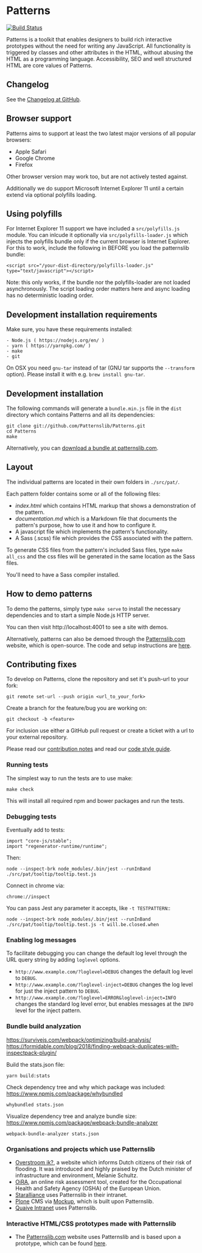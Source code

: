 # Patterns

[![Build Status](https://github.com/Patternslib/Patterns/workflows/test/badge.svg?branch=master)](https://travis-ci.org/Patternslib/Patterns)

Patterns is a toolkit that enables designers to build rich interactive prototypes without the need for writing any JavaScript.
All functionality is triggered by classes and other attributes in the HTML, without abusing the HTML as a programming language.
Accessibility, SEO and well structured HTML are core values of Patterns.


## Changelog

See the [Changelog at GitHub](https://github.com/Patternslib/Patterns/blob/master/CHANGES.md).


## Browser support

Patterns aims to support at least the two latest major versions of all popular browsers:

- Apple Safari
- Google Chrome
- Firefox

Other browser version may work too, but are not actively tested against.

Additionally we do support Microsoft Internet Explorer 11 until a certain extend via optional polyfills loading.


## Using polyfills

For Internet Explorer 11 support we have included a ``src/polyfills.js`` module.
You can inlcude it optionally via ``src/polyfills-loader.js`` which injects the polyfills bundle only if the current browser is Internet Explorer.
For this to work, include the following in BEFORE you load the patternslib bundle:

```
<script src="/your-dist-directory/polyfills-loader.js" type="text/javascript"></script>
```

Note: this only works, if the bundle nor the polyfills-loader are not loaded asynchronously.
The script loading order matters here and async loading has no deterministic loading order.


## Development installation requirements

Make sure, you have these requirements installed:

    - Node.js ( https://nodejs.org/en/ )
    - yarn ( https://yarnpkg.com/ )
    - make
    - git

On OSX you need ``gnu-tar`` instead of tar (GNU tar supports the ``--transform`` option).
Please install it with e.g. ``brew install gnu-tar``.


## Development installation

The following commands will generate a `bundle.min.js` file in the `dist` directory
which contains Patterns and all its dependencies:

    git clone git://github.com/Patternslib/Patterns.git
    cd Patterns
    make

Alternatively, you can [download a bundle at patternslib.com](http://patternslib.com/download.html).


## Layout

The individual patterns are located in their own folders in `./src/pat/`.

Each pattern folder contains some or all of the following files:

-   _index.html_ which contains HTML markup that shows a demonstration of the pattern.
-   _documentation.md_ which is a Markdown file that documents the pattern's purpose, how to use it and how to configure it.
-   A javascript file which implements the pattern's functionality.
-   A Sass (.scss) file which provides the CSS associated with the pattern.

To generate CSS files from the pattern's included Sass files, type `make all_css`
and the css files will be generated in the same location as the Sass files.

You'll need to have a Sass compiler installed.


## How to demo patterns

To demo the patterns, simply type `make serve` to install the necessary
dependencies and to start a simple Node.js HTTP server.

You can then visit http://localhost:4001 to see a site with demos.

Alternatively, patterns can also be demoed through the
[Patternslib.com](http://patternslib.com) website, which is open-source. The
code and setup instructions are [here](https://github.com/patternslib/Patterns-site).


## Contributing fixes

To develop on Patterns, clone the repository and set it's push-url to your fork:

    git remote set-url --push origin <url_to_your_fork>

Create a branch for the feature/bug you are working on:

    git checkout -b <feature>

For inclusion use either a GitHub pull request or create a ticket with
a url to your external repository.

Please read our [contribution notes](CONTRIBUTING.md) and read our [code style guide](docs/developer/styleguide.md).


### Running tests

The simplest way to run the tests are to use make:

    make check

This will install all required npm and bower packages and run the tests.


### Debugging tests

Eventually add to tests:

    import "core-js/stable";
    import "regenerator-runtime/runtime";

Then:

    node --inspect-brk node_modules/.bin/jest --runInBand ./src/pat/tooltip/tooltip.test.js

Connect in chrome via:

    chrome://inspect

You can pass Jest any parameter it accepts, like `-t TESTPATTERN`::

    node --inspect-brk node_modules/.bin/jest --runInBand ./src/pat/tooltip/tooltip.test.js -t will.be.closed.when


### Enabling log messages

To facilitate debugging you can change the default log level through the URL query string by adding ``loglevel`` options.

- ``http://www.example.com/?loglevel=DEBUG`` changes the default log level to ``DEBUG``.
- ``http://www.example.com/?loglevel-inject=DEBUG`` changes the log level for just the inject pattern to ``DEBUG``.
- ``http://www.example.com/?loglevel=ERROR&loglevel-inject=INFO`` changes the standard log level error, but enables messages at the ``INFO`` level for the inject pattern.


### Bundle build analyzation

https://survivejs.com/webpack/optimizing/build-analysis/
https://formidable.com/blog/2018/finding-webpack-duplicates-with-inspectpack-plugin/

Build the stats.json file:

    yarn build:stats

Check dependency tree and why which package was included:
https://www.npmjs.com/package/whybundled

    whybundled stats.json

Visualize dependency tree and analyze bundle size:
https://www.npmjs.com/package/webpack-bundle-analyzer

    webpack-bundle-analyzer stats.json


### Organisations and projects which use Patternslib

-   [Overstroom ik?](http://www.overstroomik.nl), a website which informs Dutch citizens of their risk of flooding. It was introduced and highly praised by the Dutch minister of infrastructure and environment, Melanie Schultz.
-   [OiRA](https://client.oiraproject.eu/), an online risk assessment tool, created for the Occupational Health and Safety Agency (OSHA) of the European Union.
-   [Staralliance](https://www.staralliance.com) uses Patternslib in their intranet.
-   [Plone](https://plone.com) CMS via [Mockup](https://github.com/plone/mockup/), which is built upon Patternslib.
-   [Quaive Intranet](https://quaivecloud.com/) uses Patternslib.


### Interactive HTML/CSS prototypes made with Patternslib

-   The [Patternslib.com](http://patternslib.com) website uses Patternslib and is based upon a prototype, which can be found [here](https://github.com/patternslib/Patterns-site).

